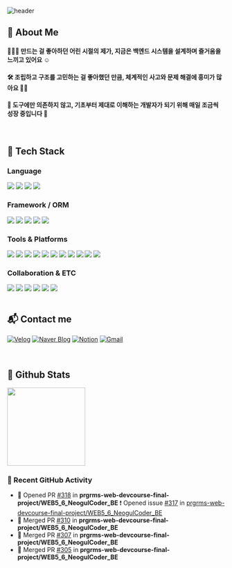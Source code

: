 ![header](https://capsule-render.vercel.app/api?type=soft&color=EDC6CC&height=230&text=Leeseo's%20GitHub🍒🧸&desc=Little%20dev,%20big%20dreams%20🚀☁&fontColor=363636&fontSize=40&descSize=15)

<!--Body-->

## 👀 About Me
#### 🙋🏻‍♀️ 만드는 걸 좋아하던 어린 시절의 제가, 지금은 백엔드 시스템을 설계하며 즐거움을 느끼고 있어요 ☺️
#### 🛠️ 조립하고 구조를 고민하는 걸 좋아했던 만큼, 체계적인 사고와 문제 해결에 흥미가 많아요 🙌🏻
#### 📓 도구에만 의존하지 않고, 기초부터 제대로 이해하는 개발자가 되기 위해 매일 조금씩 성장 중입니다 🌱
<br>

<div>
  
## 🧱 Tech Stack

### Language
<!--C-->
<img src="https://img.shields.io/badge/C-A8B9CC?style=flat-square&logo=C&logoColor=white"/>
<!--C++-->
<img src="https://img.shields.io/badge/C++-00599C?style=flat-square&logo=C%2B%2B&logoColor=white"/>
<!--Java-->
<img src="https://img.shields.io/badge/Java-007396?style=flat-square&logo=Java&logoColor=white"/>
<!--Python-->
<img src="https://img.shields.io/badge/Python-3776AB?style=flat-square&logo=Python&logoColor=white"/>
<br/>

### Framework / ORM
<!--Spring-->
<img src="https://img.shields.io/badge/Spring-6DB33F?style=flat-square&logo=Spring&logoColor=white"/>
<!--Spring Boot-->
<img src="https://img.shields.io/badge/Spring%20Boot-6DB33F?style=flat-square&logo=springboot&logoColor=white"/>
<!--Spring Security-->
<img src="https://img.shields.io/badge/Spring%20Security-6DB33F?style=flat-square&logo=springsecurity&logoColor=white"/>
<!--JPA-->
<img src="https://img.shields.io/badge/JPA-59666C?style=flat-square&logo=Hibernate&logoColor=white"/>
<!--QueryDSL-->
<img src="https://img.shields.io/badge/QueryDSL-000000?style=flat-square&logo=apachemaven&logoColor=white"/>

<br/>

### Tools & Platforms
<!--MySQL-->
<img src="https://img.shields.io/badge/MySQL-4479A1?style=flat-square&logo=MySQL&logoColor=white"/>
<!--Git-->
<img src="https://img.shields.io/badge/Git-F05032?style=flat-square&logo=Git&logoColor=white"/>
<!--GitHub-->
<img src="https://img.shields.io/badge/GitHub-181717?style=flat-square&logo=GitHub&logoColor=white"/>
<!--Docker-->
<img src="https://img.shields.io/badge/Docker-2496ED?style=flat-square&logo=Docker&logoColor=white"/>
<!--IntelliJ-->
<img src="https://img.shields.io/badge/IntelliJ%20IDEA-000000?style=flat-square&logo=intellijidea&logoColor=white"/>
<!--VS Code-->
<img src="https://img.shields.io/badge/VS%20Code-007ACC?style=flat-square&logo=visualstudiocode&logoColor=white"/>
<!--Eclipse-->
<img src="https://img.shields.io/badge/Eclipse-2C2255?style=flat-square&logo=eclipseide&logoColor=white"/>
<!--DBeaver-->
<img src="https://img.shields.io/badge/DBeaver-372923?style=flat-square&logo=dbeaver&logoColor=white"/>
<!--Postman-->
<img src="https://img.shields.io/badge/Postman-FF6C37?style=flat-square&logo=postman&logoColor=white"/>
<!--GCP-->
<img src="https://img.shields.io/badge/GCP-4285F4?style=flat-square&logo=googlecloud&logoColor=white"/>
<!--GCS-->
<img src="https://img.shields.io/badge/GCS-34A853?style=flat-square&logo=googlecloud&logoColor=white"/>
<br/>

### Collaboration & ETC
<!--Slack-->
<img src="https://img.shields.io/badge/Slack-4A154B?style=flat-square&logo=Slack&logoColor=white"/>
<!--Discord-->
<img src="https://img.shields.io/badge/Discord-5865F2?style=flat-square&logo=Discord&logoColor=white"/>
<!--Notion-->
<img src="https://img.shields.io/badge/Notion-000000?style=flat-square&logo=Notion&logoColor=white"/>
<!--Jira-->
<img src="https://img.shields.io/badge/Jira-0052CC?style=flat-square&logo=Jira&logoColor=white"/>
<!--Trello-->
<img src="https://img.shields.io/badge/Trello-0052CC?style=flat-square&logo=Trello&logoColor=white"/>
<!--Figma-->
<img src="https://img.shields.io/badge/Figma-F24E1E?style=flat-square&logo=Figma&logoColor=white"/>
<br/>
<br>

## 📬 Contact me

[![Velog](https://img.shields.io/badge/Velog-20C997?style=flat-square&logo=Velog&logoColor=white)](https://velog.io/@fbdltj1204/posts)
[![Naver Blog](https://img.shields.io/badge/Naver%20Blog-03C75A?style=flat-square&logo=Naver&logoColor=white)](https://m.blog.naver.com/PostList.naver?blogId=endorsement_r&tab=1)
[![Notion](https://img.shields.io/badge/Notion-000000?style=flat-square&logo=Notion&logoColor=white)](https://www.notion.so/endorsement32/242aeda1a4668038b111fed0515bc911)
[![Gmail](https://img.shields.io/badge/Gmail-EA4335?style=flat-square&logo=Gmail&logoColor=white)](mailto:ef032550@naver.com)

<br>
</div>

## 🔁 Github Stats
<img src="https://github-readme-stats.vercel.app/api?username=endorsement0912&show_icons=true&theme=dracula&rank_icon=github" height="180px"/>

### 📌 Recent GitHub Activity

<!--START_SECTION:activity-->
- 💪 Opened PR [#318](https://github.com/prgrms-web-devcourse-final-project/WEB5_6_NeogulCoder_BE/pull/318) in **prgrms-web-devcourse-final-project/WEB5_6_NeogulCoder_BE**
❗ Opened issue [#317](https://github.com/prgrms-web-devcourse-final-project/WEB5_6_NeogulCoder_BE/issues/317) in [prgrms-web-devcourse-final-project/WEB5_6_NeogulCoder_BE](https://github.com/prgrms-web-devcourse-final-project/WEB5_6_NeogulCoder_BE)
- 🎉 Merged PR [#310](https://github.com/prgrms-web-devcourse-final-project/WEB5_6_NeogulCoder_BE/pull/310) in **prgrms-web-devcourse-final-project/WEB5_6_NeogulCoder_BE**
- 🎉 Merged PR [#307](https://github.com/prgrms-web-devcourse-final-project/WEB5_6_NeogulCoder_BE/pull/307) in **prgrms-web-devcourse-final-project/WEB5_6_NeogulCoder_BE**
- 🎉 Merged PR [#305](https://github.com/prgrms-web-devcourse-final-project/WEB5_6_NeogulCoder_BE/pull/305) in **prgrms-web-devcourse-final-project/WEB5_6_NeogulCoder_BE**
<!--END_SECTION:activity-->

